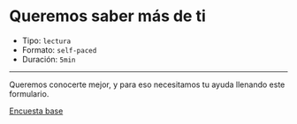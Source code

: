 # Queremos saber más de ti

* Tipo: `lectura`
* Formato: `self-paced`
* Duración: `5min`

***

Queremos conocerte mejor, y para eso necesitamos tu ayuda llenando este
formulario.

[Encuesta base](https://laboratoria.typeform.com/to/dsWoR0?uid=xxxxx&email=xxxxx&name=xxxxx&cohortid=xxxxx&courseid=xxxxx&unitid=xxxxx&partid=xxxxx)
